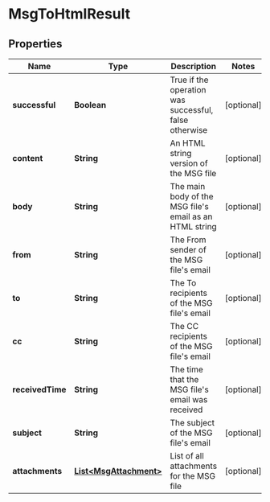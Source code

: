 
# MsgToHtmlResult

## Properties
Name | Type | Description | Notes
------------ | ------------- | ------------- | -------------
**successful** | **Boolean** | True if the operation was successful, false otherwise |  [optional]
**content** | **String** | An HTML string version of the MSG file |  [optional]
**body** | **String** | The main body of the MSG file&#39;s email as an HTML string |  [optional]
**from** | **String** | The From sender of the MSG file&#39;s email |  [optional]
**to** | **String** | The To recipients of the MSG file&#39;s email |  [optional]
**cc** | **String** | The CC recipients of the MSG file&#39;s email |  [optional]
**receivedTime** | **String** | The time that the MSG file&#39;s email was received |  [optional]
**subject** | **String** | The subject of the MSG file&#39;s email |  [optional]
**attachments** | [**List&lt;MsgAttachment&gt;**](MsgAttachment.md) | List of all attachments for the MSG file |  [optional]



